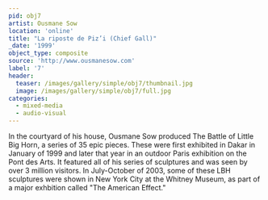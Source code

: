 ```yaml
---
pid: obj7
artist: Ousmane Sow
location: 'online'
title: "La riposte de Piz’i (Chief Gall)"
_date: '1999'
object_type: composite
source: 'http://www.ousmanesow.com'
label: '7'
header:
  teaser: /images/gallery/simple/obj7/thumbnail.jpg
  image: /images/gallery/simple/obj7/full.jpg
categories:
  - mixed-media
  - audio-visual
---
```

In the courtyard of his house, Ousmane Sow produced The Battle of Little Big Horn, a series of 35 epic pieces. These were first exhibited in Dakar in January of 1999 and later that year in an outdoor Paris exhibition on the Pont des Arts. It featured all of his series of sculptures and was seen by over 3 million visitors. In July-October of 2003, some of these LBH sculptures were shown in New York City at the Whitney Museum, as part of a major exhbition called "The American Effect."
